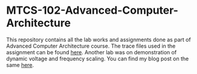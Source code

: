 # MTCS-102-Advanced-Computer-Architecture
This repository contains all the lab works and assignments done as part of Advanced Computer Architecture course. The trace files used in the assignment can be found [here](http://www.agner.org/optimize/instruction_tables.pdf). Another lab was on demonstration of dynamic voltage and frequency scaling. You can find my blog post on the same [here](https://saigopalm.wordpress.com/2023/08/16/demonstration-of-dynamic-voltage-frequency-scaling/). 
